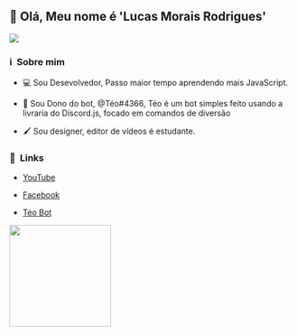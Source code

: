 ## 💙 Olá, Meu nome é 'Lucas Morais Rodrigues'

<img src="https://raw.githubusercontent.com/MicaelliMedeiros/micaellimedeiros/master/image/computer-illustration.png">


<h3> ℹ️ &nbsp;Sobre mim </h3>

 
- 💻 Sou Desevolvedor, Passo maior tempo aprendendo mais JavaScript.

- 🤖 Sou Dono do bot, @Téo#4366, Téo é um bot simples feito usando a livraria do Discord.js, focado em comandos de diversão
 
- 🖌️ Sou designer, editor de vídeos é estudante.


<h3> 📎 &nbsp;Links</h3>

-  [YouTube](https://youtube.com/channel/UCaxst3VyDyudrdrfwBt6Srg)

-  [Facebook](https://www.facebook.com/lucas.moraisrodrigues.756)

-  [Téo Bot](https://discord.com/oauth2/authorize?client_id=851203940673519716&permissions=8&scope=bot)

<div>
  <a href="https://github.com/011STUDIOS">
  <img height="180em" src="https://github-readme-stats.vercel.app/api?username=011STUDIOS&show_icons=true&theme=white&include_all_commits=true&count_private=true"/>
  </div>
